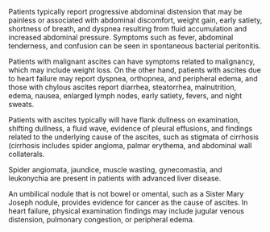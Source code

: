 Patients typically report progressive abdominal distension that may be painless or associated with abdominal discomfort, weight gain, early satiety, shortness of breath, and dyspnea resulting from fluid accumulation and increased abdominal pressure. Symptoms such as fever, abdominal tenderness, and confusion can be seen in spontaneous bacterial peritonitis.

Patients with malignant ascites can have symptoms related to malignancy, which may include weight loss. On the other hand, patients with ascites due to heart failure may report dyspnea, orthopnea, and peripheral edema, and those with chylous ascites report diarrhea, steatorrhea, malnutrition, edema, nausea, enlarged lymph nodes, early satiety, fevers, and night sweats.

Patients with ascites typically will have flank dullness on examination, shifting dullness, a fluid wave, evidence of pleural effusions, and findings related to the underlying cause of the ascites, such as stigmata of cirrhosis (cirrhosis includes spider angioma, palmar erythema, and abdominal wall collaterals.

Spider angiomata, jaundice, muscle wasting, gynecomastia, and leukonychia are present in patients with advanced liver disease.

An umbilical nodule that is not bowel or omental, such as a Sister Mary Joseph nodule, provides evidence for cancer as the cause of ascites. In heart failure, physical examination findings may include jugular venous distension, pulmonary congestion, or peripheral edema.